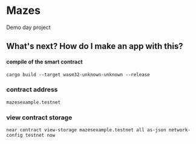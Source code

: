 # Mazes

Demo day project

## What's next? How do I make an app with this?

#### **compile of the smart contract** 

```
cargo build --target wasm32-unknown-unknown --release
```

[^INFO]: The above command is setting a flag to create a WebAssembly file.`build` `target` `.wasm`

### contract address

```
mazesexample.testnet
```

### view contract storage

```
near contract view-storage mazesexample.testnet all as-json network-config testnet now
```

